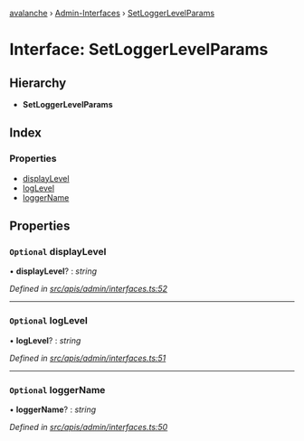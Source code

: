 [avalanche](../README.md) › [Admin-Interfaces](../modules/admin_interfaces.md) › [SetLoggerLevelParams](admin_interfaces.setloggerlevelparams.md)

# Interface: SetLoggerLevelParams

## Hierarchy

* **SetLoggerLevelParams**

## Index

### Properties

* [displayLevel](admin_interfaces.setloggerlevelparams.md#optional-displaylevel)
* [logLevel](admin_interfaces.setloggerlevelparams.md#optional-loglevel)
* [loggerName](admin_interfaces.setloggerlevelparams.md#optional-loggername)

## Properties

### `Optional` displayLevel

• **displayLevel**? : *string*

*Defined in [src/apis/admin/interfaces.ts:52](https://github.com/ava-labs/avalanchejs/blob/8033096/src/apis/admin/interfaces.ts#L52)*

___

### `Optional` logLevel

• **logLevel**? : *string*

*Defined in [src/apis/admin/interfaces.ts:51](https://github.com/ava-labs/avalanchejs/blob/8033096/src/apis/admin/interfaces.ts#L51)*

___

### `Optional` loggerName

• **loggerName**? : *string*

*Defined in [src/apis/admin/interfaces.ts:50](https://github.com/ava-labs/avalanchejs/blob/8033096/src/apis/admin/interfaces.ts#L50)*
